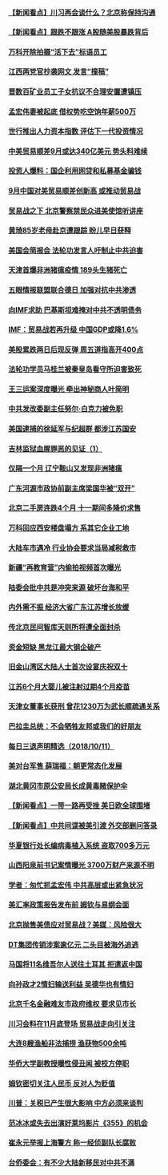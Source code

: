 #### [【新闻看点】川习再会谈什么？北京称保持沟通](../pages/nsc413/n10780037.md?t=10122135) 

#### [【新闻看点】跟跌不跟涨 A股随美股暴跌背后](../pages/nsc413/n10780057.md?t=10122135) 

#### [万科开除拍摄“活下去”标语员工](../pages/nsc413/n10780146.md?t=10122135) 

#### [江西两党官抄袭网文 发言“撞稿”](../pages/nsc413/n10780158.md?t=10122135) 

#### [晋数百矿业员工子女抗议不合理安置遭镇压](../pages/nsc413/n10780244.md?t=10122135) 

#### [孟宏伟妻被起底 借权势吃空饷年薪500万](../pages/nsc413/n10780160.md?t=10122135) 

#### [世行推出人力资本指数 评估下一代投资情况](../pages/nsc413/n10779862.md?t=10122135) 

#### [中美贸易顺差9月或达340亿美元 势头料难续](../pages/nsc413/n10780018.md?t=10122135) 

#### [投资人爆料：国企利用网贷和私募基金骗钱](../pages/nsc413/n10779534.md?t=10122135) 

#### [9月中国对美贸易顺差创新高 或推动贸易战](../pages/nsc413/n10779674.md?t=10122135) 

#### [贸易战之下 北京警察禁民众进美使馆听讲座](../pages/nsc413/n10779751.md?t=10122135) 

#### [黄琦85岁老母赴京遭跟踪 盼儿早日获释](../pages/nsc413/n10779467.md?t=10122135) 

#### [美国会简报会 法轮功发言人吁制止中共迫害](../pages/nsc413/n10779649.md?t=10122135) 

#### [天津首爆非洲猪瘟疫情 189头生猪死亡](../pages/nsc413/n10779494.md?t=10122135) 

#### [五眼情报联盟联合德日 加强对抗中共渗透](../pages/nsc413/n10779555.md?t=10122135) 

#### [向IMF求助 巴基斯坦难掩对中共不透明债务](../pages/nsc413/n10779334.md?t=10122135) 

#### [IMF：贸易战若再升级 中国GDP或降1.6%](../pages/nsc413/n10779387.md?t=10122135) 

#### [美股累跌两日后现反弹 周五道指高开400点](../pages/nsc413/n10777885.md?t=10122135) 

#### [法轮功学员马桂兰被秦皇岛看守所迫害致死](../pages/nsc413/n10779080.md?t=10122135) 

#### [王三运案深度曝光 牵出神秘商人叶简明](../pages/nsc413/n10779216.md?t=10122135) 


#### [中共发改委副主任努尔·白克力被免职](../pages/nsc413/n10779074.md?t=10122135) 

#### [美国逮捕的徐延军与纪超群 都涉江苏国安](../pages/nsc413/n10778174.md?t=10122135) 

#### [吉林监狱血腥罪恶的见证（1）](../pages/nsc413/n10772571.md?t=10122135) 

#### [仅隔一个月 辽宁鞍山又发现非洲猪瘟](../pages/nsc413/n10779182.md?t=10122135) 

#### [广东河源市政协前副主席梁国华被“双开”](../pages/nsc413/n10779111.md?t=10122135) 

#### [北京二手房连跌4个月 十一期间多降价求售](../pages/nsc413/n10778983.md?t=10122135) 

#### [万科回应西安楼盘塌方 系其它企业工地](../pages/nsc413/n10778380.md?t=10122135) 

#### [大陆车市遇冷 行业协会要求当局减税救市](../pages/nsc413/n10778525.md?t=10122135) 

#### [新疆“再教育营”内偷拍视频首次曝光](../pages/nsc413/n10778800.md?t=10122135) 

#### [陆委会批中共是冲突来源 破坏台海和平](../pages/nsc413/n10778804.md?t=10122135) 

#### [内外需不振 经济大省广东江苏增长放缓](../pages/nsc413/n10777975.md?t=10122135) 

#### [传北京民间智库天则所将遭全面封杀](../pages/nsc413/n10778770.md?t=10122135) 

#### [资金短缺 黑龙江最大钢企破产](../pages/nsc413/n10777988.md?t=10122135) 

#### [旧金山湾区大陆人士首次设宴庆祝双十](../pages/nsc413/n10778620.md?t=10122135) 

#### [江苏6个月大婴儿被注射过期4个月疫苗](../pages/nsc413/n10778384.md?t=10122135) 

#### [天津女董事长获刑 曾花1230万为武长顺疏通关系](../pages/nsc413/n10777747.md?t=10122135) 

#### [巴拉圭总统：不会牺牲友邦或我们的好朋友](../pages/nsc413/n10778254.md?t=10122135) 

#### [每日三退声明精选（2018/10/11）](../pages/nsc413/n10778339.md?t=10122135) 

#### [美对台军售 薛瑞福：朝更常态化发展](../pages/nsc413/n10778125.md?t=10122135) 

#### [湖北黄冈市原公安局长成黄毒赌保护伞](../pages/nsc413/n10777739.md?t=10122135) 

#### [【新闻看点】一带一路再受挫 美日欧全球围堵](../pages/nsc413/n10777284.md?t=10122135) 

#### [【新闻看点】中共间谍被美引渡 外交部删问答录](../pages/nsc413/n10777155.md?t=10122135) 

#### [华夏银行处长编病毒植入系统 盗取700多万元](../pages/nsc413/n10777711.md?t=10122135) 

#### [山西阳泉前书记案情曝光 3700万财产来源不明](../pages/nsc413/n10777731.md?t=10122135) 

#### [学者：匆忙抓孟宏伟 中共高层或出紧急状况](../pages/nsc413/n10777536.md?t=10122135) 

#### [美汇率政策报告发布前 姆钦与易纲会面](../pages/nsc413/n10777156.md?t=10122135) 

#### [北京抛售美债应对贸易战？美媒：风险很大](../pages/nsc413/n10777677.md?t=10122135) 

#### [DT集团传销涉案逾亿元 二头目被海外追逃](../pages/nsc413/n10777519.md?t=10122135) 

#### [马国将11名维吾尔人送往土耳其 拒遣返中国](../pages/nsc413/n10777503.md?t=10122135) 

#### [向孙政才2情妇输送利益 吴德华也有情妇](../pages/nsc413/n10777351.md?t=10122135) 

#### [北京千名金融难友市政府维权 要求见市长](../pages/nsc413/n10777328.md?t=10122135) 

#### [川习会料在11月底登场 贸易战走向引关注](../pages/nsc413/n10777468.md?t=10122135) 

#### [大连8艘渔船非法捕捞 渔获物500余吨](../pages/nsc413/n10777232.md?t=10122135) 

#### [华侨大学副教授曝性侵丑闻 被校方停职](../pages/nsc413/n10777301.md?t=10122135) 

#### [姆钦密切关注人民币 反对人为贬值](../pages/nsc413/n10777297.md?t=10122135) 

#### [川普：关税已产生很大影响 中方必须来谈判](../pages/nsc413/n10777141.md?t=10122135) 

#### [范冰冰或失去出演好莱坞影片《355》的机会](../pages/nsc413/n10777162.md?t=10122135) 

#### [崔永元举报上海警方 称一经侦副队长腐败](../pages/nsc413/n10775470.md?t=10122135) 

#### [台侨委会：有不少大陆新移民对中共不满](../pages/nsc413/n10776279.md?t=10122135) 


